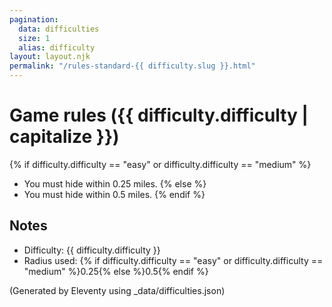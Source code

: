 ```yaml
---
pagination:
  data: difficulties
  size: 1
  alias: difficulty
layout: layout.njk
permalink: "/rules-standard-{{ difficulty.slug }}.html"
---
```


# Game rules ({{ difficulty.difficulty | capitalize }})

{% if difficulty.difficulty == "easy" or difficulty.difficulty == "medium" %}
- You must hide within 0.25 miles.
{% else %}
- You must hide within 0.5 miles.
{% endif %}

## Notes

- Difficulty: {{ difficulty.difficulty }}
- Radius used: {% if difficulty.difficulty == "easy" or difficulty.difficulty == "medium" %}0.25{% else %}0.5{% endif %}

(Generated by Eleventy using _data/difficulties.json)
